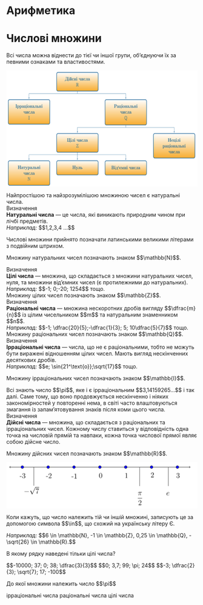# Арифметика
# Числовi множини

<div class="space">Всі числа можна віднести до тієї чи іншої групи, об’єднуючи їх за певними ознаками та властивостями.</div>

<div class="space"><p align="center"><img align="middle" class="image" src="../pics/pic1.png"/></p></div>


<div class="space">Найпростішою та найзрозумілішою множиною чисел є натуральні числа.</div>

<div class="space">
<div class="eoz-wrap">
<span class="eoz">Визначення</span>
<div class="eoz-text">
<b>Натуральнi числа</b> — це числа, якi виникають природним чином при лiчбi предметiв.
</div>
</div>
</div>


<div class="space"><i>Наприклад:</i> $$1,2,3,4 …$$</div>

<p>Числовi множини прийнято позначати латинськими великими лiтерами з подвiйним штрихом.</p>

<p>Множину натуральних чисел позначають знаком $$\mathbb{N}$$.</p>

<div class="space"></div>

<div class="space"><div class="eoz-wrap">
<span class="eoz">Визначення</span>
<div class="eoz-text">
<b>Цiлi числа</b> — множина, що складається з множини натуральних чисел, нуля, та множини вiд’ємних чисел (є протилежними до натуральних).
</div>
</div></div>


<div class="space"><i>Наприклад:</i> $$-1; 0;-20; 1254$$ тощо.</div>


<div class="space">Множину цілих чисел позначають знаком $$\mathbb{Z}$$.</div>

<div class="space">
<div class="eoz-wrap">
<span class="eoz">Визначення</span>
<div class="eoz-text">
<b>Рацiональнi числа</b> — множина нескоротних дробiв вигляду $$\dfrac{m}{n}$$ iз цiлим чисельником $$m$$ та натуральним знаменником $$n$$.
</div>
</div>
</div>

<div class="space"><i>Наприклад:</i> $$-1; \dfrac{20}{5};-\dfrac{1}{3}; 5; 10\dfrac{5}{7}$$ тощо.</div>

<div class="space">Множину раціональних чисел позначають знаком $$\mathbb{Q}$$.</div>

<div class="space"><div class="eoz-wrap">
<span class="eoz">Визначення</span>
<div class="eoz-text">
<b>Iррацiональнi числа</b> — числа, що не є рацiональними, тобто не можуть бути вираженi вiдношенням цiлих чисел. Мають вигляд нескiнченних десяткових дробiв.
</div>
</div></div>

<div class="space"><i>Наприклад:</i> $$e; \sin{21^\text{o}};\sqrt{17}$$ тощо.</div>

<p>Множину ірраціональних чисел позначають знаком $$\mathbb{I}$$.</p>

<div class="space">Всi знають число $$\pi$$, яке i є iррацiональним $$3,14159265...$$ i так далi. Саме тому, що воно продовжується нескiнченно i нiяких закономiрностей у повтореннi нема, в свiтi часто влаштовуються змагання із запам’ятовування знакiв пiсля коми цього числа.</div>

<div class="space"><div class="eoz-wrap">
<span class="eoz">Визначення</span>
<div class="eoz-text">
<b>Дiйснi числа</b> — множина, що складається з рацiональних та iррацiональних чисел. Кожному числу ставиться у вiдповiднiсть одна точка на числовiй прямiй та навпаки, кожна точка числової прямої являє собою дiйсне число.
</div>
</div></div>

<p>Множину дійсних чисел позначають знаком $$\mathbb{R}$$.</p>

<div class="space"><p align="center"><img align="middle" class="image" src="../pics/pic2.png"/></p></div>

<div class="space">Коли кажуть, що число належить тiй чи iншій множині, записують це за допомогою символа $$\in$$, що схожий на українську лiтеру Є.</div>

<p><i>Наприклад:</i> $$6 \in \mathbb{N}, -1 \in \mathbb{Z}, 0,25 \in \mathbb{Q}, -\sqrt{26} \in \mathbb{R}.$$</p>

<quiz correctLabel="correct" incorrectLabel="incorrect" checkLabel="check">
    <question text="">
        <p>В якому рядку наведені тільки цілі числа?</p>
        <answer correct>$$-10000; 37; 0; 38; \dfrac{3}{3}$$</answer>
        <answer>$$0; 3,7; 99; \pi; 24$$</answer>
        <answer>$$-3; \dfrac{2}{3}; \sqrt{7}; 17; -100$$</answer>
    </question>
    <question text="">
        <p>До якої множини належить число $$\pi$$</p>
        <answer correct>ірраціональні числа</answer>
        <answer>раціональні числа</answer>
        <answer>цілі числа</answer>
    </question>
</quiz>
